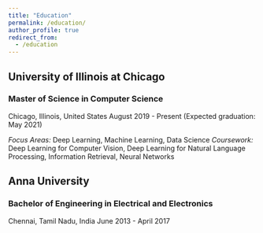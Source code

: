 ```yaml
---
title: "Education"
permalink: /education/
author_profile: true
redirect_from:
  - /education
---
```



## University of Illinois at Chicago
### Master of Science in Computer Science
Chicago, Illinois, United States
August 2019 - Present (Expected graduation: May 2021)

_Focus Areas:_ Deep Learning, Machine Learning, Data Science
_Coursework:_ Deep Learning for Computer Vision, Deep Learning for Natural Language Processing, Information Retrieval, Neural Networks

## Anna University
### Bachelor of Engineering in Electrical and Electronics
Chennai, Tamil Nadu, India
June 2013 - April 2017
